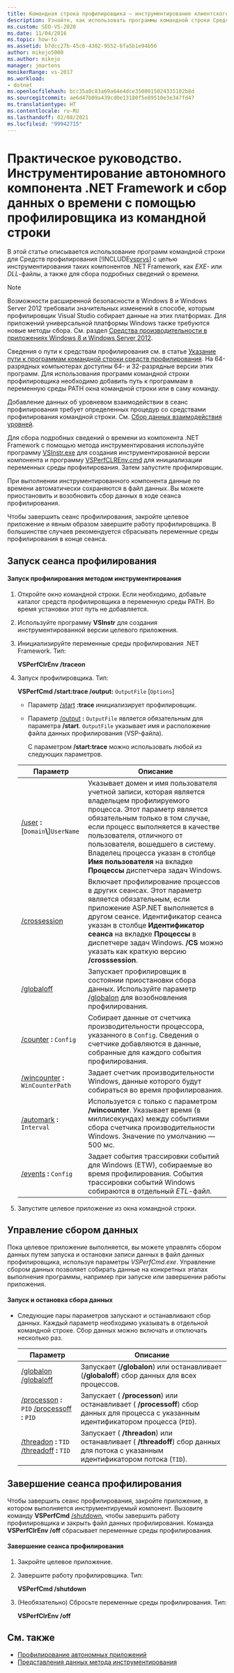 ```yaml
---
title: Командная строка профилировщика — инструментирование клиентского компонента .NET и получение данных о времени
description: Узнайте, как использовать программы командной строки Средств профилирования Visual Studio, чтобы собирать данные об использовании времени для компонента .NET Framework автономного приложения.
ms.custom: SEO-VS-2020
ms.date: 11/04/2016
ms.topic: how-to
ms.assetid: b7dcc27b-45c6-4302-9552-6fa5b1e94b56
author: mikejo5000
ms.author: mikejo
manager: jmartens
monikerRange: vs-2017
ms.workload:
- dotnet
ms.openlocfilehash: bcc35a0c83a69a64e4dce3500015024335102b8d
ms.sourcegitcommit: ae6d47b09a439cd0e13180f5e89510e3e347fd47
ms.translationtype: HT
ms.contentlocale: ru-RU
ms.lasthandoff: 02/08/2021
ms.locfileid: "99942715"
---
```

# <a name="how-to-instrument-a-stand-alone-net-framework-component-and-collect-timing-data-with-the-profiler-from-the-command-line"></a>Практическое руководство. Инструментирование автономного компонента .NET Framework и сбор данных о времени с помощью профилировщика из командной строки
В этой статье описывается использование программ командной строки для Средств профилирования [!INCLUDE[vsprvs](../code-quality/includes/vsprvs_md.md)] с целью инструментирования таких компонентов .NET Framework, как *EXE*- или *DLL*-файлы, а также для сбора подробных сведений о времени.

> [!NOTE]
> Возможности расширенной безопасности в Windows 8 и Windows Server 2012 требовали значительных изменений в способе, которым профилировщик Visual Studio собирает данные на этих платформах. Для приложений универсальной платформы Windows также требуются новые методы сбора. См. раздел [Средства производительности в приложениях Windows 8 и Windows Server 2012](../profiling/performance-tools-on-windows-8-and-windows-server-2012-applications.md).
>
> Сведения о пути к средствам профилирования см. в статье [Указание пути к программам командной строки средств профилирования](../profiling/specifying-the-path-to-profiling-tools-command-line-tools.md). На 64-разрядных компьютерах доступны 64- и 32-разрядные версии этих программ. Для использования программ командной строки профилировщика необходимо добавить путь к программам в переменную среды PATH окна командной строки или в саму команду.
>
> Добавление данных об уровневом взаимодействии в сеанс профилирования требует определенных процедур со средствами профилирования командной строки. См. [Сбор данных взаимодействия уровней](../profiling/adding-tier-interaction-data-from-the-command-line.md).

 Для сбора подробных сведений о времени из компонента .NET Framework с помощью метода инструментирования используйте программу [VSInstr.exe](../profiling/vsinstr.md) для создания инструментированной версии компонента и программу [VSPerfCLREnv.cmd](../profiling/vsperfclrenv.md) для инициализации переменных среды профилирования. Затем запустите профилировщик.

 При выполнении инструментированного компонента данные по времени автоматически сохраняются в файл данных. Вы можете приостановить и возобновить сбор данных в ходе сеанса профилирования.

 Чтобы завершить сеанс профилирования, закройте целевое приложение и явным образом завершите работу профилировщика. В большинстве случаев рекомендуется сбрасывать переменные среды профилирования в конце сеанса.

## <a name="start-the-profiling-session"></a>Запуск сеанса профилирования

#### <a name="to-start-profiling-by-using-the-instrumentation-method"></a>Запуск профилирования методом инструментирования

1. Откройте окно командной строки. Если необходимо, добавьте каталог средств профилировщика в переменную среды PATH. Во время установки этот путь не добавляется.

2. Используйте программу **VSInstr** для создания инструментированной версии целевого приложения.

3. Инициализируйте переменные среды профилирования .NET Framework. Тип:

    **VSPerfClrEnv /traceon**

4. Запуск профилировщика. Тип:

    **VSPerfCmd /start:trace /output:** `OutputFile` [`Options`]

   - Параметр [/start](../profiling/start.md) **:trace** инициализирует профилировщик.

   - Параметр [/output](../profiling/output.md) **:** `OutputFile` является обязательным для параметра **/start**. `OutputFile` указывает имя и расположение файла данных профилирования (VSP-файла).

     С параметром **/start:trace** можно использовать любой из следующих параметров.

   | Параметр | Описание |
   | - | - |
   | [/user](../profiling/user-vsperfcmd.md) **:**[`Domain`**\\**]`UserName` | Указывает домен и имя пользователя учетной записи, которая является владельцем профилируемого процесса. Этот параметр является обязательным только в том случае, если процесс выполняется в качестве пользователя, отличного от пользователя, вошедшего в систему. Владелец процесса указан в столбце **Имя пользователя** на вкладке **Процессы** диспетчера задач Windows. |
   | [/crossession](../profiling/crosssession.md) | Включает профилирование процессов в других сеансах. Этот параметр является обязательным, если приложение ASP.NET выполняется в другом сеансе. Идентификатор сеанса указан в столбце **Идентификатор сеанса** на вкладке **Процессы** в диспетчере задач Windows. **/CS** можно указать как краткую версию **/crosssession**. |
   | [/globaloff](../profiling/globalon-and-globaloff.md) | Запускает профилировщик в состоянии приостановки сбора данных. Используйте параметр [/globalon](../profiling/globalon-and-globaloff.md) для возобновления профилирования. |
   | [/counter](../profiling/counter.md) **:** `Config` | Собирает данные от счетчика производительности процессора, указанного в `Config`. Сведения о счетчике добавляются в данные, собранные для каждого события профилирования. |
   | [/wincounter](../profiling/wincounter.md) **:** `WinCounterPath` | Задает счетчик производительности Windows, данные которого будут собираться во время профилирования. |
   | [/automark](../profiling/automark.md) **:** `Interval` | Используется с только с параметром **/wincounter**. Указывает время (в миллисекундах) между событиями сбора счетчика производительности Windows. Значение по умолчанию — 500 мс. |
   | [/events](../profiling/events-vsperfcmd.md) **:** `Config` | Задает события трассировки событий для Windows (ETW), собираемые во время профилирования. События трассировки событий Windows собираются в отдельный *ETL*-файл. |

5. Запустите целевое приложение из окна командной строки.

## <a name="control-data-collection"></a>Управление сбором данных
 Пока целевое приложение выполняется, вы можете управлять сбором данных путем запуска и остановки записи данных в файл данных профилировщика, используя параметры *VSPerfCmd.exe*. Управление сбором данных позволяет собирать данные на конкретных этапах выполнения программы, например при запуске или завершении работы приложения.

#### <a name="to-start-and-stop-data-collection"></a>Запуск и остановка сбора данных

- Следующие пары параметров запускают и останавливают сбор данных. Каждый параметр необходимо указывать в отдельной командной строке. Сбор данных можно включать и отключать несколько раз.

    |Параметр|Описание|
    |------------|-----------------|
    |[/globalon /globaloff](../profiling/globalon-and-globaloff.md)|Запускает (**/globalon**) или останавливает (**/globaloff**) сбор данных для всех процессов.|
    |[/processon](../profiling/processon-and-processoff.md) **:** `PID` [/processoff](../profiling/processon-and-processoff.md) **:** `PID`|Запускает ( **/processon**) или останавливает ( **/processoff**) сбор данных для процесса с указанным идентификатором процесса (`PID`).|
    |[/threadon](../profiling/threadon-and-threadoff.md) **:** `TID` [/threadoff](../profiling/threadon-and-threadoff.md) **:** `TID`|Запускает ( **/threadon**) или останавливает ( **/threadoff**) сбор данных для потока с указанным идентификатором потока (`TID`).|

## <a name="end-the-profiling-session"></a>Завершение сеанса профилирования
 Чтобы завершить сеанс профилирования, закройте приложение, в котором выполняется инструментируемый компонент. Вызовите команду **VSPerfCmd** [/shutdown](../profiling/shutdown.md), чтобы завершить работу профилировщика и закрыть файл данных профилирования. Команда **VSPerfClrEnv /off** сбрасывает переменные среды профилирования.

#### <a name="to-end-a-profiling-session"></a>Завершение сеанса профилирования

1. Закройте целевое приложение.

2. Завершите работу профилировщика. Тип:

     **VSPerfCmd /shutdown**

3. (Необязательно) Сбросьте переменные среды профилирования. Тип:

     **VSPerfClrEnv /off**

## <a name="see-also"></a>См. также
- [Профилирование автономных приложений](../profiling/command-line-profiling-of-stand-alone-applications.md)
- [Представления данных метода инструментирования](../profiling/instrumentation-method-data-views.md)
